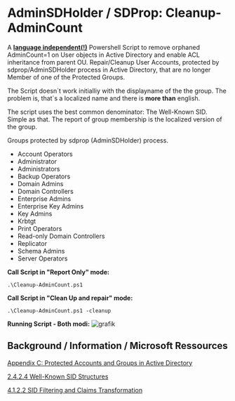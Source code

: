# AdminSDHolder / SDProp: Cleanup-AdminCount
A <ins>**language independent(!)**</ins> Powershell Script to remove orphaned AdminCount=1 on User objects in Active Directory and enable ACL inheritance from parent OU.
Repair/Cleanup User Accounts, protected by sdprop/AdminSDHolder process in Active Directory, that are no longer Member of one of the Protected Groups.

The Script doesn´t work initialliy with the displayname of the the group. The problem is, that´s a localized name and there is **more than** english. 

The script uses the best common denominator: The Well-Known SID. Simple as that.
The report of group membership is the localized version of the group.  

Groups protected by sdprop (AdminSDHolder) process.  
- Account Operators
- Administrator
- Administrators
- Backup Operators
- Domain Admins
- Domain Controllers
- Enterprise Admins
- Enterprise Key Admins
- Key Admins
- Krbtgt
- Print Operators
- Read-only Domain Controllers
- Replicator
- Schema Admins
- Server Operators

**Call Script in "Report Only" mode:**
```
.\Cleanup-AdminCount.ps1
```
**Call Script in "Clean Up and repair" mode:**
```
.\Cleanup-AdminCount.ps1 -cleanup
```
**Running Script - Both modi:**
![grafik](https://github.com/user-attachments/assets/a66cbc64-32e7-42e4-9cd7-f4499c9f2b34)

## Background / Information / Microsoft Ressources
[Appendix C: Protected Accounts and Groups in Active Directory](https://learn.microsoft.com/en-us/windows-server/identity/ad-ds/plan/security-best-practices/appendix-c--protected-accounts-and-groups-in-active-directory)

[2.4.2.4 Well-Known SID Structures](https://learn.microsoft.com/en-us/openspecs/windows_protocols/ms-dtyp/81d92bba-d22b-4a8c-908a-554ab29148ab)

[4.1.2.2 SID Filtering and Claims Transformation](https://learn.microsoft.com/en-us/openspecs/windows_protocols/ms-pac/55fc19f2-55ba-4251-8a6a-103dd7c66280)


